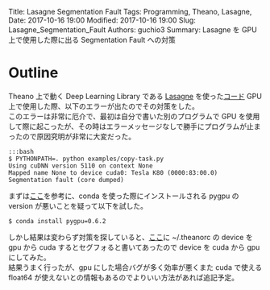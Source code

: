 Title: Lasagne Segmentation Fault
Tags: Programming, Theano, Lasagne,
Date: 2017-10-16 19:00
Modified: 2017-10-16 19:00
Slug: Lasagne_Segmentation_Fault
Authors: guchio3
Summary: Lasagne を GPU 上で使用した際に出る Segmentation Fault への対策

# Outline
Theano 上で動く Deep Learning Library である [Lasagne](https://lasagne.readthedocs.io/en/latest/) を使った[コード](https://github.com/snipsco/ntm-lasagne) GPU 上で使用した際、以下のエラーが出たのでその対策をした。  
このエラーは非常に厄介で、最初は自分で書いた別のプログラムで GPU を使用して際に起こったが、その時はエラーメッセージなしで勝手にプログラムが止まったので原因究明が非常に大変だった。

	:::bash
	$ PYTHONPATH=. python examples/copy-task.py 
	Using cuDNN version 5110 on context None
	Mapped name None to device cuda0: Tesla K80 (0000:83:00.0)
	Segmentation fault (core dumped)

まずは[ここ](https://github.com/Theano/Theano/issues/6141)を参考に、conda を使った際にインストールされる pygpu の version が悪いことを疑って以下を試した。

    $ conda install pygpu=0.6.2

しかし結果は変わらず対策を探していると、[ここ](https://github.com/Theano/Theano/issues/4760)に ~/.theanorc の device を gpu から cuda するとセグフォると書いてあったので device を cuda から gpu にしてみた。  
結果うまく行ったが、gpu にした場合バグが多く効率が悪くまた cuda で使える float64 が使えないとの情報もあるのでよりいい方法があれば追記予定。
